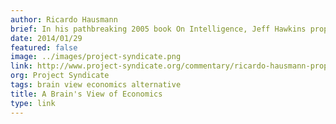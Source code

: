 ```yaml
---
author: Ricardo Hausmann
brief: In his pathbreaking 2005 book On Intelligence, Jeff Hawkins proposed an alternative paradigm of how the human brain works. In his view, the brain is not a Turing machine that manipulates symbols according to a table of rules, which is the model on which computers and artificial intelligence have been based
date: 2014/01/29
featured: false
image: ../images/project-syndicate.png
link: http://www.project-syndicate.org/commentary/ricardo-hausmann-proposes-an-alternative-approach-to-economic-development-based-on-how-the-human-brain-functions
org: Project Syndicate
tags: brain view economics alternative
title: A Brain's View of Economics
type: link
---
```

